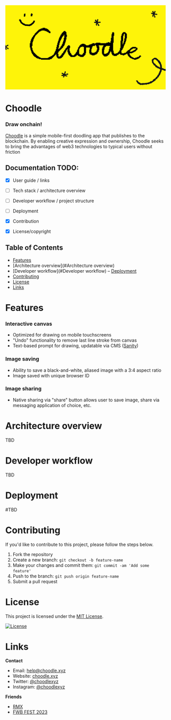 <img src="/frontend/src/lib/assets/OpenGraph-Choodle-1200x630-2x.jpg" alt="Choodle" />

# Choodle 

### Draw onchain!

[Choodle](https://choodle.xyz/) is a simple mobile-first doodling app that publishes to the blockchain. By enabling creative expression and ownership, Choodle seeks to bring the advantages of web3 technologies to typical users without friction

## Documentation TODO:
- [x] User guide / links
- [ ] Tech stack / architecture overview
- [ ] Developer workflow / project structure
- [ ] Deployment
- [x] Contribution
- [x] License/copyright


## Table of Contents

- [Features](#features)
- [Architecture overview](#Architecture overview)
- [Developer workflow](#Developer workflow)
– [Deployment](#Deployment)
- [Contributing](#contributing)
- [License](#license)
- [Links](#links)

# Features

### Interactive canvas
- Optimized for drawing on mobile touchscreens
- "Undo" functionality to remove last line stroke from canvas
- Text-based prompt for drawing, updatable via CMS ([Sanity](https://www.sanity.io/))

### Image saving
- Ability to save a black-and-white, aliased image with a 3:4 aspect ratio
- Image saved with unique browser ID

### Image sharing
- Native sharing via "share" button allows user to save image, share via messaging application of choice, etc.

# Architecture overview
TBD

# Developer workflow
TBD

# Deployment
#TBD

# Contributing
If you'd like to contribute to this project, please follow the steps below. 

1. Fork the repository
2. Create a new branch: `git checkout -b feature-name`
3. Make your changes and commit them: `git commit -am 'Add some feature'`
4. Push to the branch: `git push origin feature-name`
5. Submit a pull request

# License
This project is licensed under the [MIT License](https://opensource.org/license/mit/).

[![License](https://img.shields.io/badge/license-MIT-blue.svg)](https://opensource.org/license/mit/)

# Links

**Contact**
- Email: help@choodle.xyz
- Website: [choodle.xyz](https://choodle.xyz/)
- Twitter: [@choodlexyz](https://twitter.com/choodlexyz)
- Instagram: [@choodlexyz](https://www.instagram.com/choodlexyz/)

**Friends**
- [RMX](https://www.rmx.party/)
- [FWB FEST 2023](https://www.fwbfest.xyz/)
